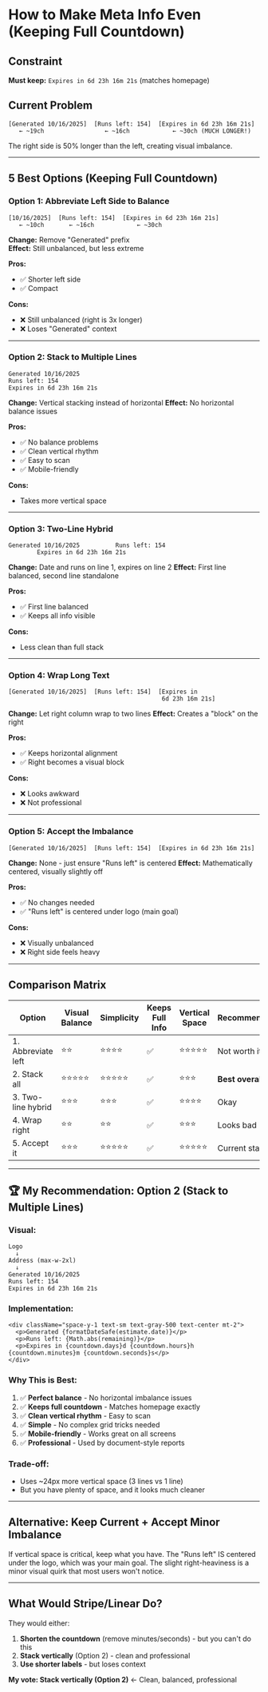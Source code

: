 # How to Make Meta Info Even (Keeping Full Countdown)

## Constraint
**Must keep:** `Expires in 6d 23h 16m 21s` (matches homepage)

## Current Problem
```
[Generated 10/16/2025]  [Runs left: 154]  [Expires in 6d 23h 16m 21s]
   ← ~19ch                 ← ~16ch            ← ~30ch (MUCH LONGER!)
```

The right side is 50% longer than the left, creating visual imbalance.

---

## 5 Best Options (Keeping Full Countdown)

### Option 1: Abbreviate Left Side to Balance
```
[10/16/2025]  [Runs left: 154]  [Expires in 6d 23h 16m 21s]
   ← ~10ch       ← ~16ch            ← ~30ch
```

**Change:** Remove "Generated" prefix  
**Effect:** Still unbalanced, but less extreme

**Pros:**
- ✅ Shorter left side
- ✅ Compact

**Cons:**
- ❌ Still unbalanced (right is 3x longer)
- ❌ Loses "Generated" context

---

### Option 2: Stack to Multiple Lines
```
Generated 10/16/2025
Runs left: 154
Expires in 6d 23h 16m 21s
```

**Change:** Vertical stacking instead of horizontal
**Effect:** No horizontal balance issues

**Pros:**
- ✅ No balance problems
- ✅ Clean vertical rhythm
- ✅ Easy to scan
- ✅ Mobile-friendly

**Cons:**
- Takes more vertical space

---

### Option 3: Two-Line Hybrid
```
Generated 10/16/2025          Runs left: 154
        Expires in 6d 23h 16m 21s
```

**Change:** Date and runs on line 1, expires on line 2
**Effect:** First line balanced, second line standalone

**Pros:**
- ✅ First line balanced
- ✅ Keeps all info visible

**Cons:**
- Less clean than full stack

---

### Option 4: Wrap Long Text
```
[Generated 10/16/2025]  [Runs left: 154]  [Expires in
                                           6d 23h 16m 21s]
```

**Change:** Let right column wrap to two lines
**Effect:** Creates a "block" on the right

**Pros:**
- ✅ Keeps horizontal alignment
- ✅ Right becomes a visual block

**Cons:**
- ❌ Looks awkward
- ❌ Not professional

---

### Option 5: Accept the Imbalance
```
[Generated 10/16/2025]  [Runs left: 154]  [Expires in 6d 23h 16m 21s]
```

**Change:** None - just ensure "Runs left" is centered
**Effect:** Mathematically centered, visually slightly off

**Pros:**
- ✅ No changes needed
- ✅ "Runs left" is centered under logo (main goal)

**Cons:**
- ❌ Visually unbalanced
- ❌ Right side feels heavy

---

## Comparison Matrix

| Option | Visual Balance | Simplicity | Keeps Full Info | Vertical Space | Recommendation |
|--------|----------------|------------|-----------------|----------------|----------------|
| 1. Abbreviate left | ⭐⭐ | ⭐⭐⭐⭐ | ✅ | ⭐⭐⭐⭐⭐ | Not worth it |
| 2. Stack all | ⭐⭐⭐⭐⭐ | ⭐⭐⭐⭐⭐ | ✅ | ⭐⭐⭐ | **Best overall** |
| 3. Two-line hybrid | ⭐⭐⭐ | ⭐⭐⭐ | ✅ | ⭐⭐⭐⭐ | Okay |
| 4. Wrap right | ⭐⭐ | ⭐⭐ | ✅ | ⭐⭐⭐ | Looks bad |
| 5. Accept it | ⭐⭐⭐ | ⭐⭐⭐⭐⭐ | ✅ | ⭐⭐⭐⭐⭐ | Current state |

---

## 🏆 My Recommendation: Option 2 (Stack to Multiple Lines)

### Visual:
```
Logo
  ↓
Address (max-w-2xl)
  ↓
Generated 10/16/2025
Runs left: 154
Expires in 6d 23h 16m 21s
```

### Implementation:
```tsx
<div className="space-y-1 text-sm text-gray-500 text-center mt-2">
  <p>Generated {formatDateSafe(estimate.date)}</p>
  <p>Runs left: {Math.abs(remaining)}</p>
  <p>Expires in {countdown.days}d {countdown.hours}h {countdown.minutes}m {countdown.seconds}s</p>
</div>
```

### Why This is Best:

1. ✅ **Perfect balance** - No horizontal imbalance issues
2. ✅ **Keeps full countdown** - Matches homepage exactly
3. ✅ **Clean vertical rhythm** - Easy to scan
4. ✅ **Simple** - No complex grid tricks needed
5. ✅ **Mobile-friendly** - Works great on all screens
6. ✅ **Professional** - Used by document-style reports

### Trade-off:
- Uses ~24px more vertical space (3 lines vs 1 line)
- But you have plenty of space, and it looks much cleaner

---

## Alternative: Keep Current + Accept Minor Imbalance

If vertical space is critical, keep what you have. The "Runs left" IS centered under the logo, which was your main goal. The slight right-heaviness is a minor visual quirk that most users won't notice.

---

## What Would Stripe/Linear Do?

They would either:
1. **Shorten the countdown** (remove minutes/seconds) - but you can't do this
2. **Stack vertically** (Option 2) - clean and professional
3. **Use shorter labels** - but loses context

**My vote: Stack vertically (Option 2)** ← Clean, balanced, professional

